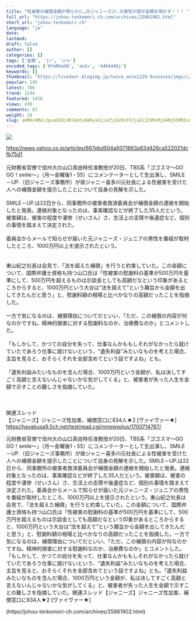 ```yaml
---
title: "性被害の補償金額が明らかに…元ジャニーズJr.の男性が提示金額を明かす！！！ "
full_url: "https://johou-tenkomori-ch.com/archives/25861902.html"
short_url: "johou-tenkomori-ch"
language: "ja"
date: 
lastmod: 
draft: false
author: []
categories: []
tags: ['金額', 'jr', 'ジャ']
encoded_tags: ['6YeR6aGN', 'anI=', '44K444Oj']
keywords: []
thumbnail: "https://livedoor.blogimg.jp/twice_once1229-9vxoxnzo/imgs/c/2/c2e876f7-s.jpg"
popular: 145
latest: 786
trend: 1244
featured: 1450
views: 438
comments: 87
weight: 18
slug: aHR0cHMvL2pvaG91LXRlbmtvbW9yaS1jaC5jb20vYXJjaGl2ZXMvMjU4NjE5MDIuaHRtbA==
---
```


![](https://livedoor.blogimg.jp/twice_once1229-9vxoxnzo/imgs/c/2/c2e876f7-s.jpg)

<div><a href='https//news.yahoo.co.jp/articles/667ebd504a6071863a83d426ca522021dcfb75d1' target='_blank'>https//news.yahoo.co.jp/articles/667ebd504a6071863a83d426ca522021dcfb75d1</a> <br> <br> 元財務省官僚で信州大の山口真由特任准教授が20日、TBS系「ゴゴスマ～GO GO！smile～」（月～金曜後1・55）にコメンテーターとして生出演し、SMILE－UP.（旧ジャニーズ事務所）が故ジャニー喜多川元社長による性被害を受けた人への補償金額を提示したことについて自身の見解を示した。 <br> <br> SMILE－UP.は22日から、同事務所の被害者救済委員会が補償金額の連絡を開始したと発表。連絡対象となったのは、事実確認などが終了した35人だという。被害額は、被害の程度や凄惨（せいさん）さ、生活上の支障や後遺症など、個別の事情を踏まえて決定された。 <br> <br> 委員会からメールで知らせが届いた元ジャニーズ・ジュニアの男性を番組が取材したところ、1000万円以上を提示されたという。 <br> <br> <br> 東山紀之社長は会見で、「法を超えた補償」を行うと約束していた。この金額について、国際弁護士資格も持つ山口氏は「性被害の慰謝料の基準が500万円を基準にして、500万円を超えるものは示談金としても高額だなという印象があるところからすると、1000万円という大台は“法を超えて”という趣旨から金額を出してきたんだと思う」と、慰謝料額の相場と比べかなりの高額だったことを指摘した。 <br> <br> 一方で気になるのは、補償理由についてだといい、「ただ、この補償の内容が何なのかですね。精神的損害に対する慰謝料なのか、治療費なのか」とコメントした。 <br> <br> 「もしかして、かつての自分を失って、仕事なんかももしそれがなかったら就けていたであろう仕事に就けないという、“遺失利益”みたいなものを考えた場合、主旨を見ると、おそらくそれを全部含めてという話ですよね」とも。 <br> <br> 「遺失利益みたいなものを含んだ場合、1000万円という金額が、私は決してすごく高額と言えないんじゃないかな気がしてくる」と、被害者が失った人生を金額で示すことの難しさを指摘していた。<br> <br> <br> <br> 関連スレッド <br> 【ジャニーズ】ジャニーズ性加害、補償窓口に834人★2 [ヴァイヴァー★] <br> <a href='https//hayabusa9.5ch.net/test/read.cgi/mnewsplus/1700714787/' target='_blank'>https//hayabusa9.5ch.net/test/read.cgi/mnewsplus/1700714787/</a> <p>元財務省官僚で信州大の山口真由特任准教授が20日、TBS系「ゴゴスマ～GO GO！smile～」（月～金曜後1・55）にコメンテーターとして生出演し、SMILE－UP.（旧ジャニーズ事務所）が故ジャニー喜多川元社長による性被害を受けた人への補償金額を提示したことについて自身の見解を示した。SMILE－UP.は22日から、同事務所の被害者救済委員会が補償金額の連絡を開始したと発表。連絡対象となったのは、事実確認などが終了した35人だという。被害額は、被害の程度や凄惨（せいさん）さ、生活上の支障や後遺症など、個別の事情を踏まえて決定された。委員会からメールで知らせが届いた元ジャニーズ・ジュニアの男性を番組が取材したところ、1000万円以上を提示されたという。東山紀之社長は会見で、「法を超えた補償」を行うと約束していた。この金額について、国際弁護士資格も持つ山口氏は「性被害の慰謝料の基準が500万円を基準にして、500万円を超えるものは示談金としても高額だなという印象があるところからすると、1000万円という大台は“法を超えて”という趣旨から金額を出してきたんだと思う」と、慰謝料額の相場と比べかなりの高額だったことを指摘した。一方で気になるのは、補償理由についてだといい、「ただ、この補償の内容が何なのかですね。精神的損害に対する慰謝料なのか、治療費なのか」とコメントした。「もしかして、かつての自分を失って、仕事なんかももしそれがなかったら就けていたであろう仕事に就けないという、“遺失利益”みたいなものを考えた場合、主旨を見ると、おそらくそれを全部含めてという話ですよね」とも。「遺失利益みたいなものを含んだ場合、1000万円という金額が、私は決してすごく高額と言えないんじゃないかな気がしてくる」と、被害者が失った人生を金額で示すことの難しさを指摘していた。関連スレッド【ジャニーズ】ジャニーズ性加害、補償窓口に834人★2 [ヴァイヴァー★]</p></div>

(https//johou-tenkomori-ch.com/archives/25861902.html)
